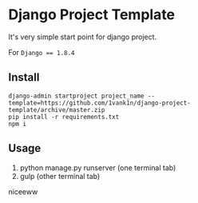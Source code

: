 # Django Project Template

It's very simple start point for django project.

For `Django == 1.8.4`

## Install

	django-admin startproject project_name --template=https://github.com/1vank1n/django-project-template/archive/master.zip
	pip install -r requirements.txt
	npm i

## Usage

1. python manage.py runserver (one terminal tab)
2. gulp (other terminal tab)


niceeww

